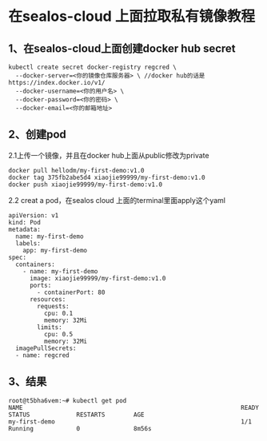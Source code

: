 # 在sealos-cloud 上面拉取私有镜像教程

## 1、在sealos-cloud上面创建docker hub secret

```
kubectl create secret docker-registry regcred \
  --docker-server=<你的镜像仓库服务器> \ //docker hub的话是https://index.docker.io/v1/ 
  --docker-username=<你的用户名> \
  --docker-password=<你的密码> \
  --docker-email=<你的邮箱地址>
```



## 2、创建pod

2.1上传一个镜像，并且在docker hub上面从public修改为private

```
docker pull hellodm/my-first-demo:v1.0
docker tag 375fb2abe5d4 xiaojie99999/my-first-demo:v1.0
docker push xiaojie99999/my-first-demo:v1.0
```

2.2 creat a pod，在sealos cloud 上面的terminal里面apply这个yaml

```
apiVersion: v1
kind: Pod
metadata:
  name: my-first-demo
  labels:
    app: my-first-demo
spec:
  containers:
    - name: my-first-demo
      image: xiaojie99999/my-first-demo:v1.0
      ports:
        - containerPort: 80
      resources:
        requests:
          cpu: 0.1
          memory: 32Mi
        limits:
          cpu: 0.5
          memory: 32Mi
  imagePullSecrets:
  - name: regcred
```

## 3、结果

```
root@t5bha6vem:~# kubectl get pod 
NAME                                                             READY   STATUS             RESTARTS        AGE
my-first-demo                                                    1/1     Running            0               8m56s
```



